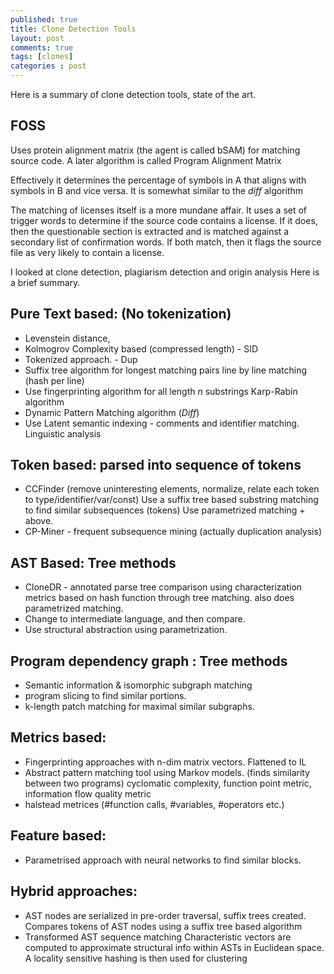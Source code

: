 ```yaml
---
published: true
title: Clone Detection Tools
layout: post
comments: true
tags: [clones]
categories : post
---
```


Here is a summary of clone detection tools, state of the art.

## FOSS

Uses protein alignment matrix (the agent is called bSAM) for
matching source code. A later algorithm is called Program Alignment Matrix

Effectively it determines the percentage of symbols in A that aligns
with symbols in B and vice versa. It is somewhat similar to the *diff*
algorithm

The matching of licenses itself is a more mundane affair. It uses
a set of trigger words to determine if the source code contains a
license. If it does, then the questionable section is extracted and is
matched against a secondary list of confirmation words. If both match,
then it flags the source file as very likely to contain a license.

I looked at clone detection, plagiarism detection and origin analysis
Here is a brief summary.

Pure Text based:  (No tokenization)
----------------
- Levenstein distance,
- Kolmogrov Complexity based (compressed length) - SID
- Tokenized approach. - Dup
- Suffix tree algorithm for longest matching pairs
      line by line matching (hash per line)
- Use fingerprinting algorithm for all length *n* substrings
      Karp-Rabin algorithm
- Dynamic Pattern Matching algorithm (*Diff*)
- Use Latent semantic indexing - comments and identifier matching.
  Linguistic analysis

Token based: parsed into sequence of tokens
-----------
- CCFinder (remove uninteresting elements, normalize,
  relate each token to type/identifier/var/const)
  Use a suffix tree based substring matching to find similar subsequences (tokens)
  Use parametrized matching + above.
- CP-Miner - frequent subsequence mining (actually duplication analysis)

AST Based: Tree methods
--------------
- CloneDR - annotated parse tree comparison using characterization metrics
  based on hash function through tree matching. also does parametrized matching.
- Change to intermediate language, and then compare.
- Use structural abstraction using parametrization.

Program dependency graph : Tree methods
-------------------------
- Semantic information & isomorphic subgraph matching
- program slicing to find similar portions.
- k-length patch matching for maximal similar subgraphs.

Metrics based:
-------------
- Fingerprinting approaches with n-dim matrix vectors. Flattened to IL
- Abstract pattern matching tool using Markov models.
      (finds similarity between two programs)
  cyclomatic complexity, function point metric, information flow quality metric
- halstead metrices (#function calls, #variables, #operators etc.)

Feature based:
--------------
- Parametrised approach with neural networks to find similar blocks.

Hybrid approaches:
----------------
- AST nodes are serialized in pre-order traversal,
  suffix trees created.
  Compares tokens of AST nodes using a suffix tree based algorithm
- Transformed AST sequence matching
  Characteristic vectors are computed to approximate structural
  info within ASTs in Euclidean space. A locality sensitive hashing is
  then used for clustering

